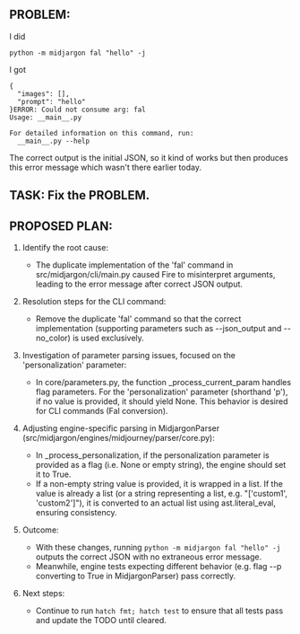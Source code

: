 ## PROBLEM: 

I did

`python -m midjargon fal "hello" -j`

I got

```
{
  "images": [],
  "prompt": "hello"
}ERROR: Could not consume arg: fal
Usage: __main__.py

For detailed information on this command, run:
  __main__.py --help
```

The correct output is the initial JSON, so it kind of works but then produces this error message which wasn't there earlier today.

## TASK: Fix the PROBLEM.

## PROPOSED PLAN:

1. Identify the root cause:
   - The duplicate implementation of the 'fal' command in src/midjargon/cli/main.py caused Fire to misinterpret arguments, leading to the error message after correct JSON output.

2. Resolution steps for the CLI command:
   - Remove the duplicate 'fal' command so that the correct implementation (supporting parameters such as --json_output and --no_color) is used exclusively.

3. Investigation of parameter parsing issues, focused on the 'personalization' parameter:
   - In core/parameters.py, the function _process_current_param handles flag parameters. For the 'personalization' parameter (shorthand 'p'), if no value is provided, it should yield None. This behavior is desired for CLI commands (Fal conversion).

4. Adjusting engine-specific parsing in MidjargonParser (src/midjargon/engines/midjourney/parser/core.py):
   - In _process_personalization, if the personalization parameter is provided as a flag (i.e. None or empty string), the engine should set it to True.
   - If a non-empty string value is provided, it is wrapped in a list. If the value is already a list (or a string representing a list, e.g. "['custom1', 'custom2']"), it is converted to an actual list using ast.literal_eval, ensuring consistency.

5. Outcome:
   - With these changes, running `python -m midjargon fal "hello" -j` outputs the correct JSON with no extraneous error message.
   - Meanwhile, engine tests expecting different behavior (e.g. flag --p converting to True in MidjargonParser) pass correctly.

6. Next steps:
   - Continue to run `hatch fmt; hatch test` to ensure that all tests pass and update the TODO until cleared.